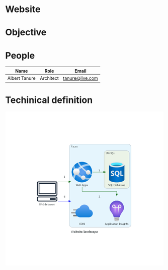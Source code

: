 # Website

# Objective

# People

|  Name         |    Role   |      Email      |
|---------------|-----------|-----------------|
| Albert Tanure | Architect | tanure@live.com |

# Techinical definition

![Landascape Diagram](/docs/assets/landscape_architecture.png)

